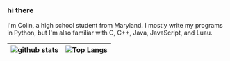 ### hi there
I'm Colin, a high school student from Maryland. I mostly write my programs in Python, but I'm also familiar with C, C++, Java, JavaScript, and Luau.

|[![github stats](https://github-readme-stats.vercel.app/api?username=colinhartigan&theme=react)](https://github.com/anuraghazra/github-readme-stats)|[![Top Langs](https://github-readme-stats.vercel.app/api/top-langs/?username=colinhartigan)](https://github.com/anuraghazra/github-readme-stats)|
|:-------------------------:|:-------------------------:|

